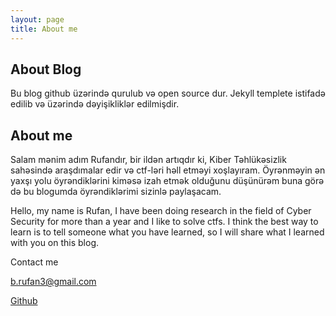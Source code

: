 ```yaml
---
layout: page
title: About me
---
```

## About Blog

Bu blog github üzərində qurulub və open source dur. Jekyll templete istifadə edilib və üzərində dəyişikliklər edilmişdir. 

## About me
Salam mənim adım Rufandır, bir ildən artıqdır ki, Kiber Təhlükəsizlik sahəsində araşdımalar edir və ctf-ləri həll etməyi xoşlayıram. Öyrənməyin ən yaxşı yolu öyrəndiklərini kiməsə izah etmək olduğunu düşünürəm buna görə də bu blogumda öyrəndiklərimi sizinlə paylaşacam.

Hello, my name is Rufan, I have been doing research in the field of Cyber Security for more than a year and I like to solve ctfs. I think the best way to learn is to tell someone what you have learned, so I will share what I learned with you on this blog.

Contact me

[b.rufan3@gmail.com](mailto:b.rufan3@gmail.com)

[Github](https://github.com/Rufan0/)

